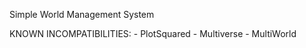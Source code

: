 Simple World Management System

KNOWN INCOMPATIBILITIES:
    - PlotSquared
    - Multiverse
    - MultiWorld